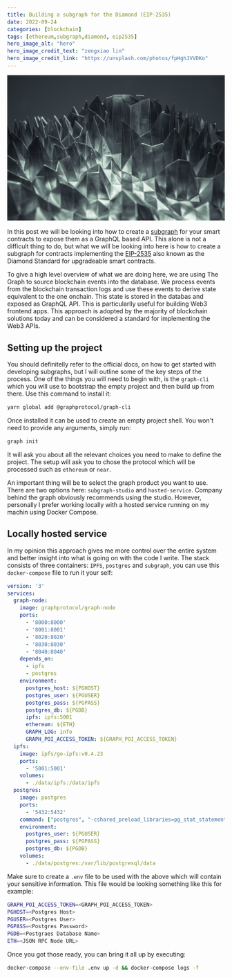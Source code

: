 ```yaml
---
title: Building a subgraph for the Diamond (EIP-2535)
date: 2022-09-24
categories: [blockchain]
tags: [ethereum,subgraph,diamond, eip2535]
hero_image_alt: "hero"
hero_image_credit_text: "zengxiao lin"
hero_image_credit_link: "https://unsplash.com/photos/fpHghJVVDKo"
---
```


![hero](/assets/2022-09-24/diamond.jpg)

In this post we will be looking into how to create a [subgraph](https://thegraph.com/) for your smart contracts to expose them as a GraphQL based API. This alone is not a difficult thing to do, but what we will be looking into here is how to create a subgraph for contracts implementing the [EIP-2535](https://eips.ethereum.org/EIPS/eip-2535) also known as the Diamond Standard for upgradeable smart contracts.

To give a high level overview of what we are doing here, we are using The Graph to source blockchain events into the database. We process events from the blockchain transaction logs and use these events to derive state equivalent to the one onchain. This state is stored in the databas and exposed as GraphQL API. This is particularlly useful for building Web3 frontend apps. This approach is adopted by the majority of blockchain solutions today and can be considered a standard for implementing the Web3 APIs.

## Setting up the project

You should definitelly refer to the official docs, on how to get started with developing subgraphs, but I will outline some of the key steps of the process. One of the things you will need to begin with, is the `graph-cli` which you will use to bootstrap the empty project and then build up from there. Use this command to install it:

```zsh
yarn global add @graphprotocol/graph-cli
```

Once installed it can be used to create an empty project shell. You won't need to provide any arguments, simply run:

```zsh
graph init
```

It will ask you about all the relevant choices you need to make to define the project. The setup will ask you to chose the protocol which will be processed such as `ethereum` or `near`.

An important thing will be to select the graph product you want to use. There are two options here: `subgraph-studio` and `hosted-service`. Company behind the graph obviously recommends using the studio. However, personally I prefer working locally with a hosted service running on my machin using Docker Compose.

## Locally hosted service

In my opinion this approach gives me more control over the entire system and better insight into what is going on with the code I write. The stack consists of three containers: `IPFS`, `postgres` and `subgraph`, you can use this `docker-compose` file to run it your self:

```yaml
version: '3'
services:
  graph-node:
    image: graphprotocol/graph-node
    ports:
      - '8000:8000'
      - '8001:8001'
      - '8020:8020'
      - '8030:8030'
      - '8040:8040'
    depends_on:
      - ipfs
      - postgres
    environment:
      postgres_host: ${PGHOST}
      postgres_user: ${PGUSER}
      postgres_pass: ${PGPASS}
      postgres_db: ${PGDB}
      ipfs: ipfs:5001
      ethereum: ${ETH}
      GRAPH_LOG: info
      GRAPH_POI_ACCESS_TOKEN: ${GRAPH_POI_ACCESS_TOKEN}
  ipfs:
    image: ipfs/go-ipfs:v0.4.23
    ports:
      - '5001:5001'
    volumes:
      - ./data/ipfs:/data/ipfs
  postgres:
    image: postgres
    ports:
      - '5432:5432'
    command: ["postgres", "-cshared_preload_libraries=pg_stat_statements"]
    environment:
      postgres_user: ${PGUSER}
      postgres_pass: ${PGPASS}
      postgres_db: ${PGDB}
    volumes:
      - ./data/postgres:/var/lib/postgresql/data

```

Make sure to create a `.env` file to be used with the above which will contain your sensitive information. This file would be looking something like this for example:

```zsh
GRAPH_POI_ACCESS_TOKEN=<GRAPH_POI_ACCESS_TOKEN>
PGHOST=<Postgres Host>
PGUSER=<Postgres User>
PGPASS=<Postgres Password>
PGDB=<Postgraes Database Name>
ETH=<JSON RPC Node URL>
```

Once you got those ready, you can bring it all up by executing:

```zsh
docker-compose --env-file .env up -d && docker-compose logs -f
```

